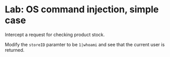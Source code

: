 # Lab: OS command injection, simple case

Intercept a request for checking product stock.

Modify the `storeID` paramter to be `1|whoami` and see that the current user is returned.
